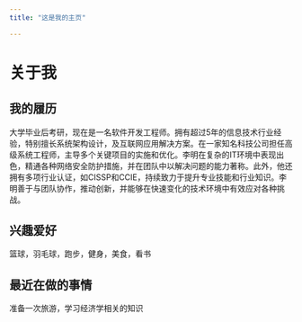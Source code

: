 ```yaml
---
title: "这是我的主页"

---
```


# 关于我

## 我的履历

大学毕业后考研，现在是一名软件开发工程师。拥有超过5年的信息技术行业经验，特别擅长系统架构设计，及互联网应用解决方案。在一家知名科技公司担任高级系统工程师，主导多个关键项目的实施和优化。李明在复杂的IT环境中表现出色，精通各种网络安全防护措施，并在团队中以解决问题的能力著称。此外，他还拥有多项行业认证，如CISSP和CCIE，持续致力于提升专业技能和行业知识。李明善于与团队协作，推动创新，并能够在快速变化的技术环境中有效应对各种挑战。

## 兴趣爱好

篮球，羽毛球，跑步，健身，美食，看书

## 最近在做的事情

准备一次旅游，学习经济学相关的知识